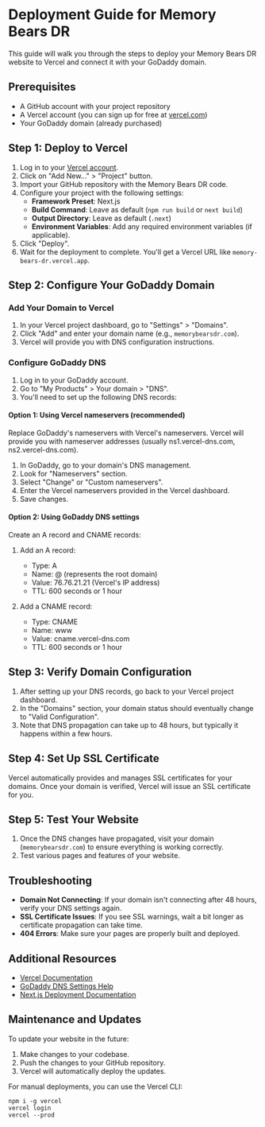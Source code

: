 # Deployment Guide for Memory Bears DR

This guide will walk you through the steps to deploy your Memory Bears DR website to Vercel and connect it with your GoDaddy domain.

## Prerequisites

- A GitHub account with your project repository
- A Vercel account (you can sign up for free at [vercel.com](https://vercel.com))
- Your GoDaddy domain (already purchased)

## Step 1: Deploy to Vercel

1. Log in to your [Vercel account](https://vercel.com).
2. Click on "Add New..." > "Project" button.
3. Import your GitHub repository with the Memory Bears DR code.
4. Configure your project with the following settings:
   - **Framework Preset**: Next.js
   - **Build Command**: Leave as default (`npm run build` or `next build`)
   - **Output Directory**: Leave as default (`.next`)
   - **Environment Variables**: Add any required environment variables (if applicable).
5. Click "Deploy".
6. Wait for the deployment to complete. You'll get a Vercel URL like `memory-bears-dr.vercel.app`.

## Step 2: Configure Your GoDaddy Domain

### Add Your Domain to Vercel

1. In your Vercel project dashboard, go to "Settings" > "Domains".
2. Click "Add" and enter your domain name (e.g., `memorybearsdr.com`).
3. Vercel will provide you with DNS configuration instructions.

### Configure GoDaddy DNS

1. Log in to your GoDaddy account.
2. Go to "My Products" > Your domain > "DNS".
3. You'll need to set up the following DNS records:

#### Option 1: Using Vercel nameservers (recommended)
   
Replace GoDaddy's nameservers with Vercel's nameservers. Vercel will provide you with nameserver addresses (usually ns1.vercel-dns.com, ns2.vercel-dns.com).

1. In GoDaddy, go to your domain's DNS management.
2. Look for "Nameservers" section.
3. Select "Change" or "Custom nameservers".
4. Enter the Vercel nameservers provided in the Vercel dashboard.
5. Save changes.

#### Option 2: Using GoDaddy DNS settings

Create an A record and CNAME records:

1. Add an A record:
   - Type: A
   - Name: @ (represents the root domain)
   - Value: 76.76.21.21 (Vercel's IP address)
   - TTL: 600 seconds or 1 hour

2. Add a CNAME record:
   - Type: CNAME
   - Name: www
   - Value: cname.vercel-dns.com
   - TTL: 600 seconds or 1 hour

## Step 3: Verify Domain Configuration

1. After setting up your DNS records, go back to your Vercel project dashboard.
2. In the "Domains" section, your domain status should eventually change to "Valid Configuration".
3. Note that DNS propagation can take up to 48 hours, but typically it happens within a few hours.

## Step 4: Set Up SSL Certificate

Vercel automatically provides and manages SSL certificates for your domains. Once your domain is verified, Vercel will issue an SSL certificate for you.

## Step 5: Test Your Website

1. Once the DNS changes have propagated, visit your domain (`memorybearsdr.com`) to ensure everything is working correctly.
2. Test various pages and features of your website.

## Troubleshooting

- **Domain Not Connecting**: If your domain isn't connecting after 48 hours, verify your DNS settings again.
- **SSL Certificate Issues**: If you see SSL warnings, wait a bit longer as certificate propagation can take time.
- **404 Errors**: Make sure your pages are properly built and deployed.

## Additional Resources

- [Vercel Documentation](https://vercel.com/docs)
- [GoDaddy DNS Settings Help](https://www.godaddy.com/help/manage-dns-records-680)
- [Next.js Deployment Documentation](https://nextjs.org/docs/deployment)

## Maintenance and Updates

To update your website in the future:
1. Make changes to your codebase.
2. Push the changes to your GitHub repository.
3. Vercel will automatically deploy the updates.

For manual deployments, you can use the Vercel CLI:
```
npm i -g vercel
vercel login
vercel --prod
``` 